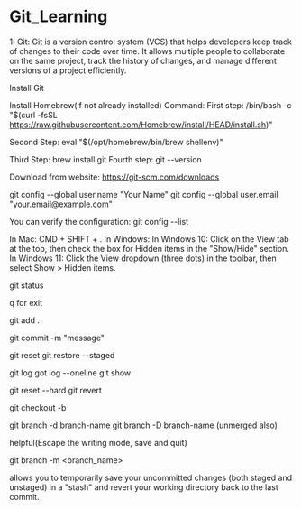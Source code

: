 # Git_Learning

<!-- Step to Learn Git and GitHub -->


1: Git: Git is a version control system (VCS) that helps developers keep track of changes to their code over time. It allows multiple people to collaborate on the same project, track the history of changes, and manage different versions of a project efficiently.




Install Git


<!-- 1: On Mac: -->




Install Homebrew(if not already installed)
Command:
First step: /bin/bash -c "$(curl -fsSL https://raw.githubusercontent.com/Homebrew/install/HEAD/install.sh)"


Second Step: eval "$(/opt/homebrew/bin/brew shellenv)"


Third Step: brew install git
Fourth step: git --version


<!-- On Windows -->


Download from website: https://git-scm.com/downloads






<!-- ****************************************** -->






<!-- Configure git -->


git config --global user.name "Your Name"
git config --global user.email "your.email@example.com"




You can verify the configuration:
git config --list




<!-- How to see hidden folder -->
In Mac: CMD + SHIFT + .
In Windows:
In Windows 10: Click on the View tab at the top, then check the box for Hidden items in the "Show/Hide" section.
In Windows 11: Click the View dropdown (three dots) in the toolbar, then select Show > Hidden items.


<!-- **************************** -->


git status
<!-- What changes are staged , not staged, untracked-->


<!-- git diff -->
q for exit
<!-- What has been changed line by line in your report. -->
<!-- it will show which parts of the report have been edited but are not yet staged for commit. -->






<!--Add file to staging area  -->
git add .


<!--Commit file -->
git commit -m "message"


<!-- Remove file from staging area -->
git reset <file>
git restore --staged <file>


<!-- Get logs of commit -->
git log
got log --oneline
git show <hash>




<!-- Revert the changes -->
git reset --hard <hashCode>
git revert <hashcode>
<!-- git add . -->
<!-- git commit -m "next" -->

<!-- How to create a branch -->
git checkout -b <branch-name>


<!-- Delete a branch -->
git branch -d branch-name
git branch -D branch-name (unmerged also)

<!-- ESC :wq --> helpful(Escape the writing mode, save and quit)
<!-- i: insert mode -->


<!-- How to change the name of branch -->
git branch -m <branch_name>

<!-- Git stash -->
allows you to temporarily save your uncommitted changes (both staged and unstaged) in a "stash" and revert your working directory back to the last commit.

<!-- git stash -->
<!-- git stash list -->
<!-- git stash apply -->
<!-- git stash apply stash@{1} -->
<!-- git stash pop -->
<!-- git stash clear -->


<!-- Working with Github -->
<!-- git remote add origin https://github.com/mohitji-dons/Helloji.git
git branch -M main
git push -u origin main -->

<!-- git pull origin main -->
<!-- git pull --rebase origin main-->

<!-- git branch -r -->

<!-- git push origin --delete feature -->





